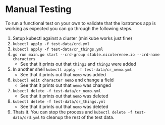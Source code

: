 # Manual Testing

To run a functional test on your own to validate that the lostromos app is
working as expected you can go through the following steps.

1. Setup kubectl against a cluster (minikube works just fine)
2. `kubectl apply -f test-data/crd.yml`
3. `kubectl apply -f test-data/cr_things.yml`
4. `go run main.go start --crd-group stable.nicolerenee.io --crd-name characters`
    - See that it prints out that `thing1` and `thing2` were added
5. In another shell `kubectl apply -f test-data/cr_nemo.yml`
    - See that it prints out that `nemo` was added
6. `kubectl edit character nemo` and change a field
    - See that it prints out that `nemo` was changed
7. `kubectl delete -f test-data/cr_nemo.yml`
    - See that it prints out that `nemo` was deleted
8. `kubectl delete -f test-data/cr_things.yml`
    - See that it prints out that `nemo` was deleted
9. Thats it. You can stop the process and `kubectl delete -f test-data/crd.yml`
   to cleanup the rest of the test data.
